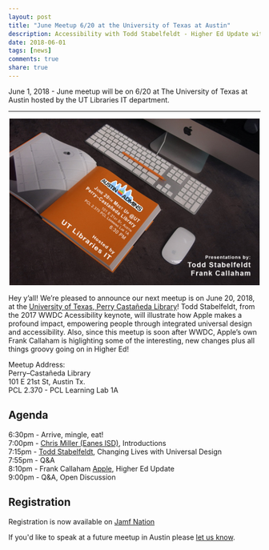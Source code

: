 ```yaml
---
layout: post
title: "June Meetup 6/20 at the University of Texas at Austin"
description: Accessibility with Todd Stabelfeldt - Higher Ed Update with Frank Callaham
date: 2018-06-01
tags: [news]
comments: true
share: true
---
```


June 1, 2018 - June meetup will be on 6/20 at The University of Texas at Austin hosted by the UT Libraries IT department.

---

<div align="center"><img src="/assets/images/junemeetupimage.png" style="width:500px; max-width:100%;" /></div>
                         
Hey y’all! We’re pleased to announce our next meetup is on June 20, 2018, at the [University of Texas, Perry Castañeda Library](https://lib.utexas.edu/study-spaces-technology/spaces/learning-lab-1-ab)! Todd Stabelfeldt, from the 2017 WWDC Acessibility keynote, will illustrate how Apple makes a profound impact, empowering people through integrated universal design and accessibility. Also, since this meetup is soon after WWDC, Apple’s own Frank Callaham is higlighting some of the interesting, new changes plus all things groovy going on in Higher Ed!

Meetup Address:<br />
Perry–Castañeda Library <br />
101 E 21st St, Austin Tx. <br />
PCL 2.370 - PCL Learning Lab 1A <br />

## Agenda

6:30pm - Arrive, mingle, eat!<br />
7:00pm - [Chris Miller (Eanes ISD)](https://www.linkedin.com/in/chris-miller-27551212/), Introductions<br />
7:15pm - [Todd Stabelfeldt](https://toddstabelfeldt.com), Changing Lives with Universal Design<br />
7:55pm - Q&A<br />
8:10pm - Frank Callaham [Apple](https://www.apple.com/education/), Higher Ed Update <br />
9:00pm - Q&A, Open Discussion


## Registration

Registration is now available on [Jamf Nation](https://www.jamf.com/jamf-nation/events/user-groups/210/austin-apple-admins-april-meetup-4-25-at-trusource-labs) 

If you'd like to speak at a future meetup in Austin please [let us know](https://goo.gl/forms/SlplkdmkkyKpG7982).
